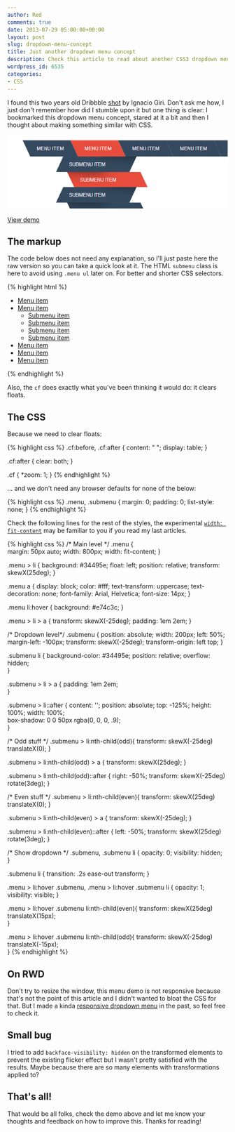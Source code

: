 ```yaml
---
author: Red
comments: true
date: 2013-07-29 05:00:00+00:00
layout: post
slug: dropdown-menu-concept
title: Just another dropdown menu concept
description: Check this article to read about another CSS3 dropdown menu concept.
wordpress_id: 6535
categories:
- CSS
---
```


I found this two years old Dribbble [shot](http://dribbble.com/shots/147738-Submenu-with-dropdown) by Ignacio Giri. Don't ask me how, I just don't remember how did I stumble upon it but one thing is clear: I bookmarked this dropdown menu concept, stared at it a bit and then I thought about making something similar with CSS.

![Dropdown menu concept](/dist/uploads/2013/07/dropdown-menu-concept.png)

<!-- more -->


[View demo](/dist/uploads/2013/07/dropdown-menu-concept.html)


## The markup


The code below does not need any explanation, so I'll just paste here the raw version so you can take a quick look at it. The HTML `submenu` class is here to avoid using `.menu ul` later on. For better and shorter CSS selectors.

{% highlight html %}
<ul class="menu cf">
	<li><a href="">Menu item</a></li>
	<li>
		<a href="">Menu item</a>
		<ul class="submenu">
			<li><a href="">Submenu item</a></li>
			<li><a href="">Submenu item</a></li>
			<li><a href="">Submenu item</a></li>
			<li><a href="">Submenu item</a></li>
		</ul>			
	</li>
	<li><a href="">Menu item</a></li>
	<li><a href="">Menu item</a></li>
	<li><a href="">Menu item</a></li>
</ul>
{% endhighlight %}

Also, the `cf` does exactly what you've been thinking it would do: it clears floats.


## The CSS

Because we need to clear floats:

{% highlight css %}
.cf:before,
.cf:after {
    content: " ";
    display: table;
}

.cf:after {
    clear: both;
}

.cf {
    *zoom: 1;
}
{% endhighlight %}

... and we don't need any browser defaults for none of the below:

    
{% highlight css %}
    .menu,
    .submenu {
    	margin: 0;
    	padding: 0;
    	list-style: none;
    }
{% endhighlight %}


Check the following lines for the rest of the styles, the experimental [`width: fit-content`](http://www.red-team-design.com/horizontal-centering-using-css-fit-content-value) may be familiar to you if you read my last articles.
   
{% highlight css %}
/* Main level */
.menu {			
	margin: 50px auto;
	width: 800px;
	width: fit-content;	
}

.menu > li {
	background: #34495e;
	float: left;
	position: relative;
	transform: skewX(25deg);
}

.menu a {
	display: block;
	color: #fff;
	text-transform: uppercase;
	text-decoration: none;
	font-family: Arial, Helvetica;
	font-size: 14px;
}		

.menu li:hover {
	background: #e74c3c;
}		

.menu > li > a {
	transform: skewX(-25deg);
	padding: 1em 2em;
}

/* Dropdown level*/
.submenu {
	position: absolute;
	width: 200px;
	left: 50%; margin-left: -100px;
	transform: skewX(-25deg);
	transform-origin: left top;
}

.submenu li {
	background-color: #34495e;
	position: relative;
	overflow: hidden;		
}						

.submenu > li > a {
	padding: 1em 2em;			
}

.submenu > li::after {
	content: '';
	position: absolute;
	top: -125%;
	height: 100%;
	width: 100%;			
	box-shadow: 0 0 50px rgba(0, 0, 0, .9);			
}		

/* Odd stuff */
.submenu > li:nth-child(odd){
	transform: skewX(-25deg) translateX(0);
}

.submenu > li:nth-child(odd) > a {
	transform: skewX(25deg);
}

.submenu > li:nth-child(odd)::after {
	right: -50%;
	transform: skewX(-25deg) rotate(3deg);
}				

/* Even stuff */
.submenu > li:nth-child(even){
	transform: skewX(25deg) translateX(0);
}

.submenu > li:nth-child(even) > a {
	transform: skewX(-25deg);
}

.submenu > li:nth-child(even)::after {
	left: -50%;
	transform: skewX(25deg) rotate(3deg);
}

/* Show dropdown */
.submenu,
.submenu li {
	opacity: 0;
	visibility: hidden;			
}

.submenu li {
	transition: .2s ease-out transform;
}

.menu > li:hover .submenu,
.menu > li:hover .submenu li {
	opacity: 1;
	visibility: visible;
}		

.menu > li:hover .submenu li:nth-child(even){
	transform: skewX(25deg) translateX(15px);			
}

.menu > li:hover .submenu li:nth-child(odd){
	transform: skewX(-25deg) translateX(-15px);			
}
{% endhighlight %}


## On RWD

Don't try to resize the window, this menu demo is not responsive because that's not the point of this article and I didn't wanted to bloat the CSS for that. But I made a kinda [responsive dropdown menu](http://www.red-team-design.com/animenu-a-responsive-dropdown-navigation-made-with-sass) in the past, so feel free to check it.


## Small bug


I tried to add `backface-visibility: hidden` on the transformed elements to prevent the existing flicker effect but I wasn't pretty satisfied with the results. Maybe because there are so many elements with transformations applied to?


## That's all!


That would be all folks, check the demo above and let me know your thoughts and feedback on how to improve this. Thanks for reading!